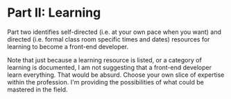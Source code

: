 # Part II: Learning

Part two identifies self-directed (i.e. at your own pace when you want) and directed (i.e. formal class room specific times and dates) resources for learning to become a front-end developer.

Note that just because a learning resource is listed, or a category of learning is documented, I am not suggesting that a front-end developer learn everything. That would be absurd. Choose your own slice of expertise within the profession. I'm providing the possibilities of what could be mastered in the field.